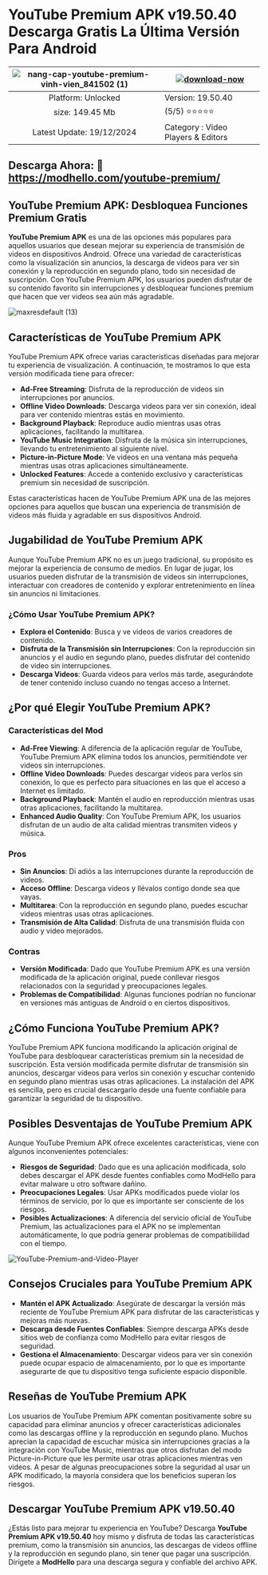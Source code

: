 # YouTube Premium APK v19.50.40 Descarga Gratis La Última Versión Para Android

| ![nang-cap-youtube-premium-vinh-vien_841502 (1)](https://github.com/user-attachments/assets/9141bf3a-5751-4c67-88f8-b63981ff60bd) | [![download-now](https://github.com/user-attachments/assets/22657e67-9d2d-46af-a41a-5d365d2ddc1f)](https://modhello.com/youtube-premium/)  |
|:-------------------------------------------------:|-----------------------|
| Platform: Unlocked                      | Version: 19.50.40    |
| size: 149.45 Mb                                |  (5/5) ⭐️⭐️⭐️⭐️⭐️ |
| Latest Update: 19/12/2024                      | Category : Video Players & Editors |

## Descarga Ahora: 🎉 https://modhello.com/youtube-premium/

## YouTube Premium APK: Desbloquea Funciones Premium Gratis

**YouTube Premium APK** es una de las opciones más populares para aquellos usuarios que desean mejorar su experiencia de transmisión de videos en dispositivos Android. Ofrece una variedad de características como la visualización sin anuncios, la descarga de videos para ver sin conexión y la reproducción en segundo plano, todo sin necesidad de suscripción. Con YouTube Premium APK, los usuarios pueden disfrutar de su contenido favorito sin interrupciones y desbloquear funciones premium que hacen que ver videos sea aún más agradable.

![maxresdefault (13)](https://github.com/user-attachments/assets/f6837c96-3a60-4196-a621-db23abfc3104)


## Características de YouTube Premium APK

YouTube Premium APK ofrece varias características diseñadas para mejorar tu experiencia de visualización. A continuación, te mostramos lo que esta versión modificada tiene para ofrecer:

- **Ad-Free Streaming**: Disfruta de la reproducción de videos sin interrupciones por anuncios.
- **Offline Video Downloads**: Descarga videos para ver sin conexión, ideal para ver contenido mientras estás en movimiento.
- **Background Playback**: Reproduce audio mientras usas otras aplicaciones, facilitando la multitarea.
- **YouTube Music Integration**: Disfruta de la música sin interrupciones, llevando tu entretenimiento al siguiente nivel.
- **Picture-in-Picture Mode**: Ve videos en una ventana más pequeña mientras usas otras aplicaciones simultáneamente.
- **Unlocked Features**: Accede a contenido exclusivo y características premium sin necesidad de suscripción.

Estas características hacen de YouTube Premium APK una de las mejores opciones para aquellos que buscan una experiencia de transmisión de videos más fluida y agradable en sus dispositivos Android.

## Jugabilidad de YouTube Premium APK

Aunque YouTube Premium APK no es un juego tradicional, su propósito es mejorar la experiencia de consumo de medios. En lugar de jugar, los usuarios pueden disfrutar de la transmisión de videos sin interrupciones, interactuar con creadores de contenido y explorar entretenimiento en línea sin anuncios ni limitaciones.

### ¿Cómo Usar YouTube Premium APK?
- **Explora el Contenido**: Busca y ve videos de varios creadores de contenido.
- **Disfruta de la Transmisión sin Interrupciones**: Con la reproducción sin anuncios y el audio en segundo plano, puedes disfrutar del contenido de video sin interrupciones.
- **Descarga Videos**: Guarda videos para verlos más tarde, asegurándote de tener contenido incluso cuando no tengas acceso a Internet.

## ¿Por qué Elegir YouTube Premium APK?

### Características del Mod

- **Ad-Free Viewing**: A diferencia de la aplicación regular de YouTube, YouTube Premium APK elimina todos los anuncios, permitiéndote ver videos sin interrupciones.
- **Offline Video Downloads**: Puedes descargar videos para verlos sin conexión, lo que es perfecto para situaciones en las que el acceso a Internet es limitado.
- **Background Playback**: Mantén el audio en reproducción mientras usas otras aplicaciones, facilitando la multitarea.
- **Enhanced Audio Quality**: Con YouTube Premium APK, los usuarios disfrutan de un audio de alta calidad mientras transmiten videos y música.

### Pros

- **Sin Anuncios**: Di adiós a las interrupciones durante la reproducción de videos.
- **Acceso Offline**: Descarga videos y llévalos contigo donde sea que vayas.
- **Multitarea**: Con la reproducción en segundo plano, puedes escuchar videos mientras usas otras aplicaciones.
- **Transmisión de Alta Calidad**: Disfruta de una transmisión fluida con audio y video mejorados.

### Contras

- **Versión Modificada**: Dado que YouTube Premium APK es una versión modificada de la aplicación original, puede conllevar riesgos relacionados con la seguridad y preocupaciones legales.
- **Problemas de Compatibilidad**: Algunas funciones podrían no funcionar en versiones más antiguas de Android o en ciertos dispositivos.

## ¿Cómo Funciona YouTube Premium APK?

YouTube Premium APK funciona modificando la aplicación original de YouTube para desbloquear características premium sin la necesidad de suscripción. Esta versión modificada permite disfrutar de transmisión sin anuncios, descargar videos para verlos sin conexión y escuchar contenido en segundo plano mientras usas otras aplicaciones. La instalación del APK es sencilla, pero es crucial descargarlo desde una fuente confiable para garantizar la seguridad de tu dispositivo.

## Posibles Desventajas de YouTube Premium APK

Aunque YouTube Premium APK ofrece excelentes características, viene con algunos inconvenientes potenciales:
- **Riesgos de Seguridad**: Dado que es una aplicación modificada, solo debes descargar el APK desde fuentes confiables como ModHello para evitar malware u otro software dañino.
- **Preocupaciones Legales**: Usar APKs modificados puede violar los términos de servicio, por lo que es importante ser consciente de los riesgos.
- **Posibles Actualizaciones**: A diferencia del servicio oficial de YouTube Premium, las actualizaciones para el APK no se implementan automáticamente, lo que podría generar problemas de compatibilidad con el tiempo.

![YouTube-Premium-and-Video-Player](https://github.com/user-attachments/assets/2a1e1fc3-fb4b-4447-8a83-7e81caabd286)


## Consejos Cruciales para YouTube Premium APK

- **Mantén el APK Actualizado**: Asegúrate de descargar la versión más reciente de YouTube Premium APK para disfrutar de las características y mejoras más nuevas.
- **Descarga desde Fuentes Confiables**: Siempre descarga APKs desde sitios web de confianza como ModHello para evitar riesgos de seguridad.
- **Gestiona el Almacenamiento**: Descargar videos para ver sin conexión puede ocupar espacio de almacenamiento, por lo que es importante asegurarte de que tu dispositivo tenga suficiente espacio disponible.

## Reseñas de YouTube Premium APK

Los usuarios de YouTube Premium APK comentan positivamente sobre su capacidad para eliminar anuncios y ofrecer características adicionales como las descargas offline y la reproducción en segundo plano. Muchos aprecian la capacidad de escuchar música sin interrupciones gracias a la integración con YouTube Music, mientras que otros disfrutan del modo Picture-in-Picture que les permite usar otras aplicaciones mientras ven videos. A pesar de algunas preocupaciones sobre la seguridad al usar un APK modificado, la mayoría considera que los beneficios superan los riesgos.

## Descargar YouTube Premium APK v19.50.40

¿Estás listo para mejorar tu experiencia en YouTube? Descarga **YouTube Premium APK v19.50.40** hoy mismo y disfruta de todas las características premium, como la transmisión sin anuncios, las descargas de videos offline y la reproducción en segundo plano, sin tener que pagar una suscripción. Dirígete a **ModHello** para una descarga segura y confiable del archivo APK.

